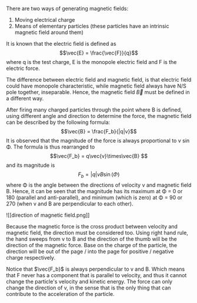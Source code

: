 There are two ways of generating magnetic fields:

1. Moving electrical charge
2. Means of elementary particles (these particles have an intrinsic magnetic field around them)

It is known that the electric field is defined as $$\vec{E} = \frac{\vec{F}}{q}$$ where q is the test charge, E is the monopole electric field and F is the electric force. 

The difference between electric field and magnetic field, is that electric field could have monopole characteristic, while magnetic field always have N/S pole together, inseparable. Hence, the magnetic field $\vec{B}$ must be defined in a different way. 

After firing many charged particles through the point where B is defined, using different angle and direction to determine the force, the magnetic field can be described by the following formula: $$\vec{B} = \frac{F_b}{|q|v}$$
It is observed that the magnitude of the force is always proportional to v sin Φ. The formula is thus rearranged to $$\vec{F_b} = q\vec{v}\times\vec{B}  $$
and its magnitude is $${F_b} = |q|vB \sin(Φ)$$
where Φ is the angle between the directions of velocity v and magnetic field B.
Hence, it can be seen that the magnitude has its maximum at Φ = 0 or 180 (parallel and anti-parallel), and minimum (which is zero) at Φ = 90 or 270 (when v and B are perpendicular to each other). 

![[direction of magnetic field.png]]

Because the magnetic force is the cross product between velocity and magnetic field, the direction must be considered too. Using right hand rule, the hand sweeps from v to B and the direction of the thumb will be the direction of the magnetic force. Base on the charge of the particle, the direction will be out of the page / into the page for positive / negative charge respectively. 

Notice that $\vec{F_b}$ is always perpendicular to v and B. Which means that F never has a component that is parallel to velocity, and thus it cannot change the particle's velocity and kinetic energy. The force can only change the direction of v, in the sense that is the only thing that can contribute to the acceleration of the particle. 





